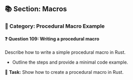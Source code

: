 ## 📚 Section: Macros  
### 🔹 Category: Procedural Macro Example  
#### ❓ Question 109: Writing a procedural macro

Describe how to write a simple procedural macro in Rust.

- Outline the steps and provide a minimal code example.

🔧 **Task:** Show how to create a procedural macro in Rust.

